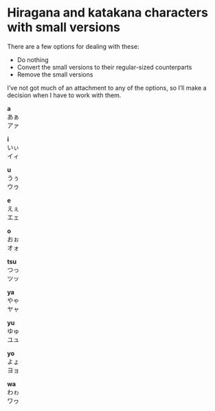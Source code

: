 # Hiragana and katakana characters with small versions

There are a few options for dealing with these:

- Do nothing
- Convert the small versions to their regular-sized counterparts
- Remove the small versions

I’ve not got much of an attachment to any of the options, so I’ll make a decision when I have to work with them.

**a**  
あぁ  
アァ  

**i**  
いぃ  
イィ  

**u**  
うぅ  
ウゥ

**e**  
えぇ  
エェ

**o**  
おぉ  
オォ

**tsu**  
つっ  
ツッ

**ya**  
やゃ  
ヤャ

**yu**  
ゆゅ  
ユュ

**yo**  
よょ  
ヨョ

**wa**  
わゎ  
ワヮ

